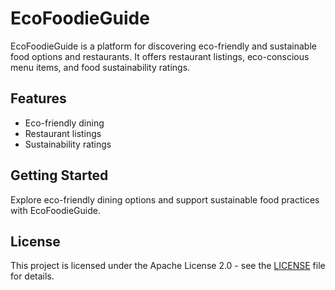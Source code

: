 # EcoFoodieGuide

EcoFoodieGuide is a platform for discovering eco-friendly and sustainable food options and restaurants. It offers restaurant listings, eco-conscious menu items, and food sustainability ratings.

## Features
- Eco-friendly dining
- Restaurant listings
- Sustainability ratings

## Getting Started
Explore eco-friendly dining options and support sustainable food practices with EcoFoodieGuide.

## License
This project is licensed under the Apache License 2.0 - see the [LICENSE](LICENSE) file for details.
